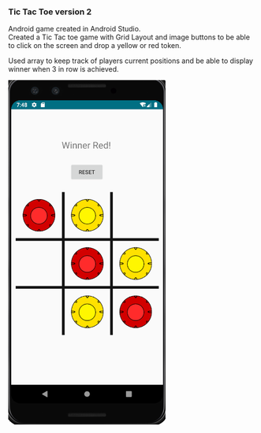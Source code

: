 ### Tic Tac Toe version 2
Android game created in Android Studio.   
Created a Tic Tac toe game with Grid Layout and image buttons to be able to click on the screen and drop a yellow or red
token.  

Used array to keep track of players current positions and be able to display winner when 3 in row is achieved.  

![](tictactGameView.png)
